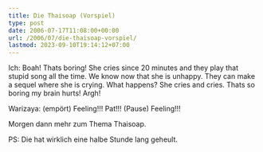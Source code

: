 ```yaml
---
title: Die Thaisoap (Vorspiel)
type: post
date: 2006-07-17T11:08:00+00:00
url: /2006/07/die-thaisoap-vorspiel/
lastmod: 2023-09-10T19:14:12+07:00
---
```

Ich: Boah! Thats boring! She cries since 20 minutes and they play that stupid song all the time. We know now that she is unhappy. They can make a sequel where she is crying. What happens? She cries and cries. Thats so boring my brain hurts! Argh!

Warizaya: (empört) Feeling!!! Pat!!! (Pause) Feeling!!!

Morgen dann mehr zum Thema Thaisoap.

PS: Die hat wirklich eine halbe Stunde lang geheult.
